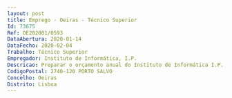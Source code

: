 ```yaml
--- 
layout: post
title: Emprego - Oeiras - Técnico Superior
Id: 73675
Ref: OE202001/0593
DataAbertura: 2020-01-14
DataFecho: 2020-02-04
Trabalho: Técnico Superior
Empregador: Instituto de Informática, I.P.
Descricao: Preparar o orçamento anual do Instituto de Informática I.P., de acordo com o plano inicial de atividades em articulação com a gestão. Efetuar o controlo da execução do orçamento e o respetivo reporte, produzindo elementos de informação de apoio à tomada de decisão.Principais Atividades •Elaborar a versão inicial do orçamento. Solicitar aos departamentos as necessidades orçamentais e elaborar a versão agregada e comparativa das necessidades manifestadas com a execução do ano anterior •Acompanhar a execução orçamental da despesa e receita, respeitando os indicadores de Processo de Gestão Financeira e Orçamental do SGI •Preparar propostas de alteração orçamental (entre rúbricas) •Fornecer informação de suporte à gestão sobre a execução financeira e orçamental das candidaturas a projetos cofinanciados •Contabilidade de gestão. Custeio dos serviços do Instituto de Informática, I.P. •Garantir a correta contabilização e o registo de cabimentos e compromissos, no âmbito de todos os processos de despesa •Gerir a execução dos contratos plurianuais, garantindo a atualização permanente do SCEP (Sistema Central de Encargos Plurianuais) da DGO (Direção Geral do Orçamento) •Gerir os processos de candidatura cofinanciados, com garantia do cumprimento das ações a desenvolver no âmbito da respetiva execução •Elaborar relatório trimestral de execução orçamental •Elaborar relatório de execução dos contratos plurianuais •Elaborar relatório de execução das candidaturas a projetos cofinanciados •Produzir informação financeira e orçamental para reporte a entidades externas e aos órgãos de gestão do II, I.P. (contributos para o Relatório de Gestão e para o relatório de atividades).
CodigoPostal: 2740-120 PORTO SALVO
Concelho: Oeiras
Distrito: Lisboa
--- 
```

